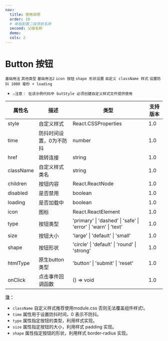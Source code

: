 ```yaml
---
nav:
  title: 使用说明
  order: 10
  # 单独配置二级导航名称
  second: 父级名称
  demo:
  cols: 2
---
```


# Button 按钮

<code src="./demos/base.tsx">基础用法</code>
<code src="./demos/disabled.tsx">其他类型</code>
<code src="./demos/base2.tsx">基础用法2</code>
<code src="./demos/icon.tsx">icon 按钮</code>
<code src="./demos/shape.tsx">shape 形状设置</code>
<code src="./demos/diyclassname.tsx">自定义 className 样式</code>
<code src="./demos/loading.tsx">设置防抖 1000 毫秒 + loading</code>
* `⚠️注意： 在该示例代码中 butStyle 必须创建自定义样式文件提供使用`




| 属性名          | 描述                         | 类型                                      | 支持版本  |
|-----------------|------------------------------|-------------------------------------------|------------|
| style           | 自定义样式                   | React.CSSProperties                      | 1.0        |
| time            | 防抖时间设置，0为不防抖      | number                                    | 1.0        |
| href            | 跳转连接                     | string                                    | 1.0        |
| className       | 自定义样式类名               | string                                    | 1.0        |
| children        | 按钮内容                     | React.ReactNode                           | 1.0        |
| disabled        | 是否禁用                     | boolean                                   | 1.0        |
| loading         | 是否加载中                   | boolean                                   | 1.0        |
| icon            | 图标                         | React.ReactElement                       | 1.0        |
| type            | 按钮类型                     | 'primary' \| 'dashed' \| 'safe' \| 'error' \| 'warn' \| 'text' | 1.0        |
| size            | 按钮大小                     | 'large' \| 'default' \| 'small'          | 1.0        |
| shape           | 按钮形状                     | 'circle' \| 'default' \| 'round' \| 'strong' | 1.0        |
| htmlType        | 原生button类型               | 'button' \| 'submit' \| 'reset'          | 1.0        |
| onClick         | 点击事件回调函数             | () => void                                | 1.0        |

**注：**
- `className` 自定义样式推荐使用module.css 否则无法覆盖组件样式!。
- `time` 属性用于设置防抖时间，0 表示不防抖。
- `type` 属性指定按钮的类型，利用样式实现。
- `size` 属性指定按钮的大小，利用样式 padding 实现。
- `shape` 属性指定按钮的形状，利用样式 border-radius 实现。
